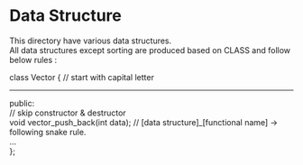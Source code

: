 # Data Structure

This directory have various data structures.  
All data structures except sorting are produced based on CLASS and follow below rules :  

class Vector {   // start with capital letter
  
---
  
public:  
   // skip constructor & destructor  
   void vector_push_back(int data); // [data structure]_[functional name] ->  following snake rule.  
   ...  
};  
